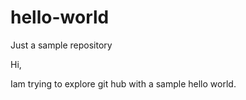 # hello-world
Just a sample repository

Hi,

Iam trying to explore git hub with a sample hello world.
